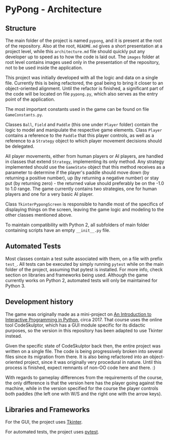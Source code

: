 # PyPong - Architecture

## Structure

The main folder of the project is named `pypong`, and it is present at the root of the repository. Also at the root, `README.md` gives a short presentation at a project level, while this `architecture.md` file should quickly put any developer up to speed as to how the code is laid out. The `images` folder at root level contains images used only in the presentation of the repository, not to be used inside the application.

This project was initially developed with all the logic and data on a single file. Currently this is being refactored, the goal being to bring it closer to an object-oriented alignment. Until the refactor is finished, a significant part of the code will be located on file `pypong.py`, which also serves as the entry point of the application.

The most important constants used in the game can be found on file `GameConstants.py`.

Classes `Ball`, `Field` and `Paddle` (this one under `Player` folder) contain the logic to model and manipulate the respective game elements. Class `Player` contains a reference to the `Paddle` that this player controls, as well as a reference to a `Strategy` object to which player movement decisions should be delegated.

All player movements, either from human players or AI players, are handled in classes that extend `Strategy`, implementing its only method. Any strategy implemented should use the `GameState` object that this method receives as a parameter to determine if the player's paddle should move down (by returning a positive number), up (by returning a negative number) or stay put (by returning zero) - the returned value should preferably be on the -1.0 to 1.0 range. The game currently contains two strategies, one for human players and one for a very basic AI player. 

Class `TkinterPypongScreen` is responsible to handle most of the specifics of displaying things on the screen, leaving the game logic and modeling to the other classes mentioned above.

To maintain compatibility with Python 2, all subfolders of main folder containing scripts have an empty `__init__.py` file.

## Automated Tests

Most classes contain a test suite associated with them, on a file with prefix `test_`. All tests can be executed by simply running `pytest` while on the main folder of the project, assuming that pytest is installed. For more info, check section on libraries and frameworks being used. Although the game currently works on Python 2, automated tests will only be maintained for Python 3.

## Development history

The game was originally made as a mini-project on [An Introduction to Interactive Programming in Python](https://www.coursera.org/learn/interactive-python-1), circa 2017. That course uses the online tool CodeSkulptor, which has a GUI module specific for its didactic purposes, so the version in this repository has been adapted to use Tkinter instead.

Given the specific state of CodeSkulptor back then, the entire project was written on a single file. The code is being progressively broken into several files since its migration from there. It is also being refactored into an object-oriented project, since it was originally very procedural in nature. Until this process is finished, expect remnants of non-OO code here and there. :)

With regards to gameplay differences from the requirements of the course, the only difference is that the version here has the player going against the machine, while in the version specified for the course the player controls both paddles (the left one with W/S and the right one with the arrow keys).

## Libraries and Frameworks

For the GUI, the project uses [Tkinter](https://docs.python.org/3/library/tkinter.html).

For automated tests, the project uses [pytest](https://docs.pytest.org/en/7.1.x/getting-started.html).

